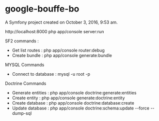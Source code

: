 google-bouffe-bo
================

A Symfony project created on October 3, 2016, 9:53 am.


http://localhost:8000
php app/console server:run

SF2 commands :
- Get list routes : php app/console router:debug
- Create bundle : php app/console generate:bundle

MYSQL Commands
- Connect to database : mysql -u root -p


Doctrine Commands
- Generate entities : php app/console doctrine:generate:entities
- Create entity : php app/console generate:doctrine:entity
- Create database : php app/console doctrine:database:create
- Update database : php app/console doctrine:schema:update --force --dump-sql